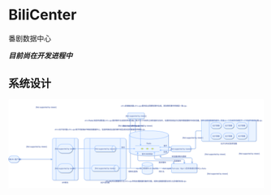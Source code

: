 # BiliCenter
番剧数据中心

***目前尚在开发进程中***

## 系统设计

![BiliCenter](https://raw.githubusercontent.com/TiyaAnlite/BiliCenter/main/docs/BiliCenter.svg)

